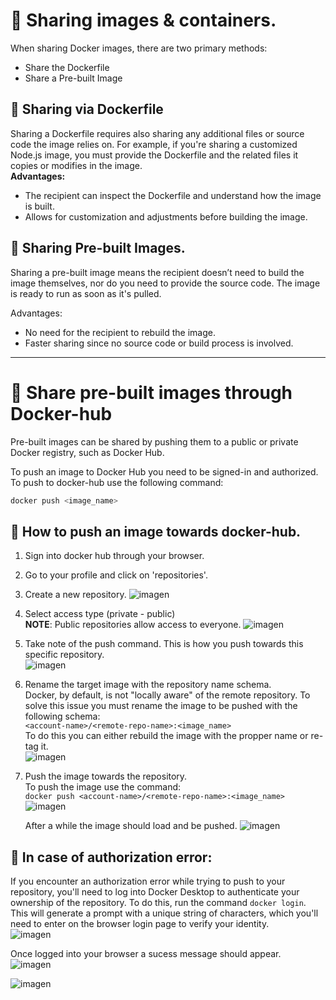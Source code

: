 # 📌 Sharing images & containers.

When sharing Docker images, there are two primary methods:
- Share the Dockerfile
- Share a Pre-built Image
     

## 🔹 Sharing via Dockerfile
Sharing a Dockerfile requires also sharing any additional files or source code the image relies on. For example, if you're sharing a customized Node.js image, you must provide the Dockerfile and the related files it copies or modifies in the image.   
**Advantages:**

- The recipient can inspect the Dockerfile and understand how the image is built.
- Allows for customization and adjustments before building the image.

## 🔹 Sharing Pre-built Images.
Sharing a pre-built image means the recipient doesn’t need to build the image themselves, nor do you need to provide the source code. The image is ready to run as soon as it's pulled.

Advantages:

- No need for the recipient to rebuild the image.
- Faster sharing since no source code or build process is involved.

---

# 📍 Share pre-built images through Docker-hub
Pre-built images can be shared by pushing them to a public or private Docker registry, such as Docker Hub.   

To push an image to Docker Hub you need to be signed-in and authorized.
To push to docker-hub use the following command:
```bash
docker push <image_name>
```

## 🔹 How to push an image towards docker-hub.
1. Sign into docker hub through your browser.
   
2. Go to your profile and click on 'repositories'.
   
3. Create a new repository.
![imagen](https://github.com/user-attachments/assets/c5a9c4e4-3f3a-4e3e-b30d-7cdfae3b5629)
   
4. Select access type (private - public)   
**NOTE**: Public repositories allow access to everyone.
![imagen](https://github.com/user-attachments/assets/a523749a-0100-4bd4-85c7-c9ac562cd0f6)
   
5. Take note of the push command.
This is how you push towards this specific repository.  
![imagen](https://github.com/user-attachments/assets/395ec034-fc6f-469e-ad6f-3e9c0c287a2d)
   
6. Rename the target image with the repository name schema.   
   Docker, by default, is not "locally aware" of the remote repository. To solve this issue you must rename the image to be pushed with the following schema:       
   `<account-name>/<remote-repo-name>:<image_name>`   
   To do this you can either rebuild the image with the propper name or re-tag it.   
   ![imagen](https://github.com/user-attachments/assets/a777d7af-f68c-4621-ab83-51c8c89d6b5c)

7. Push the image towards the repository.   
   To push the image use the command:   
   `docker push <account-name>/<remote-repo-name>:<image_name>`  
   ![imagen](https://github.com/user-attachments/assets/dfde5497-7547-4a53-89d7-24c53ec5831d)

   After a while the image should load and be pushed.
   ![imagen](https://github.com/user-attachments/assets/ec7d6def-dbe8-473c-ad52-99f540073b43)


## 🔹 In case of authorization error:
If you encounter an authorization error while trying to push to your repository, you'll need to log into Docker Desktop to authenticate your ownership of the repository. To do this, run the command `docker login`. This will generate a prompt with a unique string of characters, which you'll need to enter on the browser login page to verify your identity.   
![imagen](https://github.com/user-attachments/assets/742deabd-119c-4ebb-bc53-923eb3b2b5b0)

Once logged into your browser a sucess message should appear.   
![imagen](https://github.com/user-attachments/assets/dda26562-242d-4705-891a-a2a9120b521a)    
   
![imagen](https://github.com/user-attachments/assets/00f48b1a-3de1-42d5-8f8d-51e8ba139e0e)

